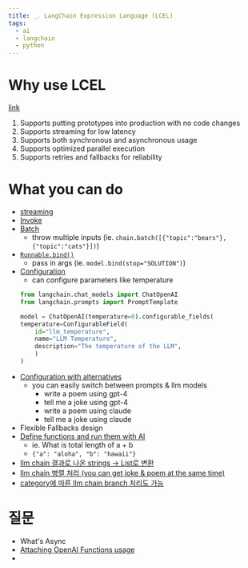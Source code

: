 ```yaml
---
title: _. LangChain Expression Language (LCEL)
tags:
  - ai
  - langchain
  - python
---
```

# Why use LCEL
[link](https://python.langchain.com/docs/expression_language/why)
1. Supports putting prototypes into production with no code changes
2. Supports streaming for low latency
3. Supports both synchronous and asynchronous usage
4. Supports optimized parallel execution
5. Supports retries and fallbacks for reliability 

# What you can do 
- [streaming](https://python.langchain.com/docs/expression_language/interface#stream)
- [Invoke](https://python.langchain.com/docs/expression_language/interface#invoke)
- [Batch](https://python.langchain.com/docs/expression_language/interface#batch)
	- throw multiple inputs (ie. `chain.batch([{"topic":"bears"}, {"topic":"cats"}])`)
- [`Runnable.bind()`](https://python.langchain.com/docs/expression_language/how_to/binding)
	- pass in args (ie. `model.bind(stop="SOLUTION")`)
- [Configuration](https://python.langchain.com/docs/expression_language/how_to/configure#configuration-fields)
	- can configure parameters like temperature
	```python
	from langchain.chat_models import ChatOpenAI
	from langchain.prompts import PromptTemplate
	
	model = ChatOpenAI(temperature=0).configurable_fields(
    temperature=ConfigurableField(
        id="llm_temperature",
        name="LLM Temperature",
        description="The temperature of the LLM",
	    )
	)
	```
- [Configuration with alternatives](https://python.langchain.com/docs/expression_language/how_to/configure#with-prompts-and-llms)
	- you can easily switch between prompts & llm models 
		- write a poem using gpt-4
		- tell me a joke using gpt-4
		- write a poem using claude
		- tell me a joke using claude 
- Flexible Fallbacks design
- [Define functions and run them with AI](https://python.langchain.com/docs/expression_language/how_to/functions)
	- ie. What is total length of a + b 
	- `{"a": "aloha", "b": "hawaii"}`
- [llm chain 결과로 나온 strings -> List로 변환](https://python.langchain.com/docs/expression_language/how_to/generators)
- [llm chain 병렬 처리 (you can get joke & poem at the same time)](https://python.langchain.com/docs/expression_language/how_to/map)
- [category에 따른 llm chain branch 처리도 가능](https://python.langchain.com/docs/expression_language/how_to/routing)
# 질문
- What's Async
- [Attaching OpenAI Functions usage](https://python.langchain.com/docs/expression_language/how_to/binding#attaching-openai-functions)
- 